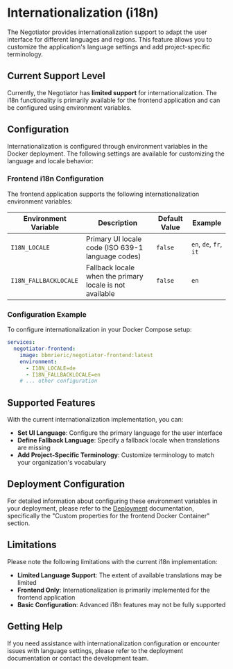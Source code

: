 # Internationalization (i18n)

The Negotiator provides internationalization support to adapt the user interface for different languages and regions. This feature allows you to customize the application's language settings and add project-specific terminology.

## Current Support Level

Currently, the Negotiator has **limited support** for internationalization. The i18n functionality is primarily available for the frontend application and can be configured using environment variables.

## Configuration

Internationalization is configured through environment variables in the Docker deployment. The following settings are available for customizing the language and locale behavior:

### Frontend i18n Configuration

The frontend application supports the following internationalization environment variables:

| Environment Variable | Description | Default Value | Example |
|---------------------|-------------|---------------|---------|
| `I18N_LOCALE` | Primary UI locale code (ISO 639-1 language codes) | `false` | `en`, `de`, `fr`, `it` |
| `I18N_FALLBACKLOCALE` | Fallback locale when the primary locale is not available | `false` | `en` |

### Configuration Example

To configure internationalization in your Docker Compose setup:

```yaml
services:
  negotiator-frontend:
    image: bbmrieric/negotiator-frontend:latest
    environment:
      - I18N_LOCALE=de
      - I18N_FALLBACKLOCALE=en
    # ... other configuration
```

## Supported Features

With the current internationalization implementation, you can:

- **Set UI Language**: Configure the primary language for the user interface
- **Define Fallback Language**: Specify a fallback locale when translations are missing
- **Add Project-Specific Terminology**: Customize terminology to match your organization's vocabulary

## Deployment Configuration

For detailed information about configuring these environment variables in your deployment, please refer to the [Deployment](/deployment) documentation, specifically the "Custom properties for the frontend Docker Container" section.

## Limitations

Please note the following limitations with the current i18n implementation:

- **Limited Language Support**: The extent of available translations may be limited
- **Frontend Only**: Internationalization is primarily implemented for the frontend application
- **Basic Configuration**: Advanced i18n features may not be fully supported

## Getting Help

If you need assistance with internationalization configuration or encounter issues with language settings, please refer to the deployment documentation or contact the development team.
